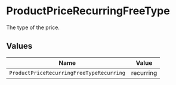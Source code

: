 # ProductPriceRecurringFreeType

The type of the price.


## Values

| Name                                     | Value                                    |
| ---------------------------------------- | ---------------------------------------- |
| `ProductPriceRecurringFreeTypeRecurring` | recurring                                |